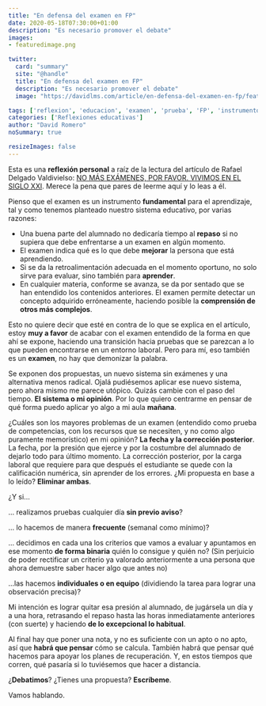 ```yaml
---
title: "En defensa del examen en FP"
date: 2020-05-18T07:30:00+01:00
description: "Es necesario promover el debate"
images:
- featuredimage.png

twitter:
  card: "summary"
  site: "@handle"
  title: "En defensa del examen en FP"
  description: "Es necesario promover el debate"
  image: "https://davidlms.com/article/en-defensa-del-examen-en-fp/featuredimage.png"

tags: ['reflexion', 'educacion', 'examen', 'prueba', 'FP', 'instrumento', 'debate']
categories: ['Reflexiones educativas']
author: "David Romero"
noSummary: true

resizeImages: false
---
```


Esta es una **reflexión personal** a raíz de la lectura del artículo de Rafael Delgado Valdivielso: [NO MÁS EXÁMENES, POR FAVOR.
VIVIMOS EN EL SIGLO XXI](https://drive.google.com/file/d/1uYWwyALHyQZQajlpWlkW9wv3UFtkW4Dl/view). Merece la pena que pares de leerme aquí y lo leas a él.

Pienso que el examen es un instrumento **fundamental** para el aprendizaje, tal y como tenemos planteado nuestro sistema educativo, por varias razones:

* Una buena parte del alumnado no dedicaría tiempo al **repaso** si no supiera que debe enfrentarse a un examen en algún momento.
* El examen indica qué es lo que debe **mejorar** la persona que está aprendiendo. 
* Si se da la retroalimentación adecuada en el momento oportuno, no solo sirve para evaluar, sino también para **aprender**.
* En cualquier materia, conforme se avanza, se da por sentado que se han entendido los contenidos anteriores. El examen permite detectar un concepto adquirido erróneamente, haciendo posible la **comprensión de otros más complejos**.

Esto no quiere decir que esté en contra de lo que se explica en el artículo, estoy **muy a favor** de acabar con el examen entendido de la forma en que ahí se expone, haciendo una transición hacia pruebas que se parezcan a lo que pueden encontrarse en un entorno laboral. Pero para mí, eso también es un **examen**, no hay que demonizar la palabra.

Se exponen dos propuestas, un nuevo sistema sin exámenes y una alternativa menos radical. Ojalá pudiésemos aplicar ese nuevo sistema, pero ahora mismo me parece utópico. Quizás cambie con el paso del tiempo. **El sistema o mi opinión**. Por lo que quiero centrarme en pensar de qué forma puedo aplicar yo algo a mi aula **mañana**.

¿Cuáles son los mayores problemas de un examen (entendido como prueba de competencias, con los recursos que se necesiten, y no como algo puramente memorístico) en mi opinión? **La fecha y la corrección posterior**. La fecha, por la presión que ejerce y por la costumbre del alumnado de dejarlo todo para último momento. La corrección posterior, por la carga laboral que requiere para que después el estudiante se quede con la calificación numérica, sin aprender de los errores. ¿Mi propuesta en base a lo leído? **Eliminar ambas**.

¿Y si…

… realizamos pruebas cualquier día **sin previo aviso**?

… lo hacemos de manera **frecuente** (semanal como mínimo)?

… decidimos en cada una los criterios que vamos a evaluar y apuntamos en ese momento **de forma binaria** quién lo consigue y quién no? (Sin perjuicio de poder rectificar un criterio ya valorado anteriormente a una persona que ahora demuestre saber hacer algo que antes no)

…las hacemos **individuales o en equipo** (dividiendo la tarea para lograr una observación precisa)?

Mi intención es lograr quitar esa presión al alumnado, de jugársela un día y a una hora, retrasando el repaso hasta las horas inmediatamente anteriores (con suerte) y haciendo **de lo excepcional lo habitual**.

Al final hay que poner una nota, y no es suficiente con un apto o no apto, así que **habrá que pensar** cómo se calcula. También habrá que pensar qué hacemos para apoyar los planes de recuperación. Y, en estos tiempos que corren, qué pasaría si lo tuviésemos que hacer a distancia.

¿**Debatimos**? ¿Tienes una propuesta? **Escríbeme**.

Vamos hablando.
